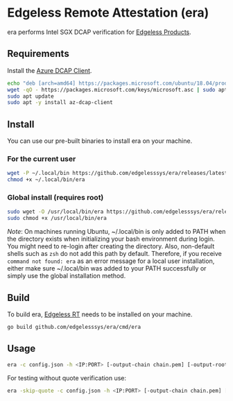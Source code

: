 # Edgeless Remote Attestation (era)

era performs Intel SGX DCAP verification for [Edgeless Products](https://www.edgeless.systems/#products).


## Requirements

Install the [Azure DCAP Client](https://github.com/microsoft/Azure-DCAP-Client).

```bash
echo "deb [arch=amd64] https://packages.microsoft.com/ubuntu/18.04/prod bionic main" | sudo tee /etc/apt/sources.list.d/msprod.list
wget -qO - https://packages.microsoft.com/keys/microsoft.asc | sudo apt-key add -
sudo apt update
sudo apt -y install az-dcap-client
```

## Install
You can use our pre-built binaries to install era on your machine.
### For the current user
```bash
wget -P ~/.local/bin https://github.com/edgelesssys/era/releases/latest/download/era
chmod +x ~/.local/bin/era
```
### Global install (requires root)
```bash
sudo wget -O /usr/local/bin/era https://github.com/edgelesssys/era/releases/latest/download/era
sudo chmod +x /usr/local/bin/era
```

*Note*: On machines running Ubuntu, ~/.local/bin is only added to PATH when the directory exists when initializing your bash environment during login. You might need to re-login after creating the directory. Also, non-default shells such as `zsh` do not add this path by default. Therefore, if you receive `command not found: era` as an error message for a local user installation, either make sure ~/.local/bin was added to your PATH successfully or simply use the global installation method.


## Build
To build era, [Edgeless RT](https://github.com/edgelesssys/edgelessrt) needs to be installed on your machine.
   
```bash
go build github.com/edgelesssys/era/cmd/era
```

## Usage

```bash
era -c config.json -h <IP:PORT> [-output-chain chain.pem] [-output-root root.pem] [-output-intermediate intermediate.pem]
```

For testing without quote verification use:

```bash
era -skip-quote -c config.json -h <IP:PORT> [-output-chain chain.pem] [-output-root root.pem] [-output-intermediate intermediate.pem]
```
